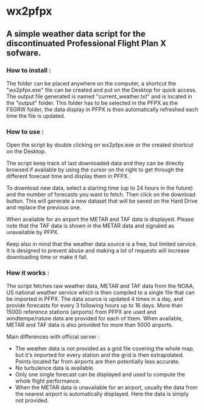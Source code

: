 # wx2pfpx

## A simple weather data script for the discontinuated Professional Flight Plan X sofware.


### How to install :

The folder can be placed anywhere on the computer, a shortcut the "wx2pfpx.exe" file can be created and put on the Desktop for quick access. The output file generated is named "current_weather.txt" and is located in the "output" folder. This folder has to be selected in the PFPX as the FSGRW folder, the data display in PFPX is then automatically refreshed each time the file is updated.


### How to use :

Open the script by double clicking on wx2pfpx.exe or the created shortcut on the Desktop. 

The script keep track of last downloaded data and they can be directly browsed if available by using the cursor on the right to get through the different forecast time and display them in PFPX.

To download new data, select a starting time (up to 24 hours in the future) and the number of forecasts you want to fetch. Then click on the download button. This will generate a new dataset that will be saved on the Hard Drive and replace the previous one.

When available for an airport the METAR and TAF data is displayed. Please note that the TAF data is shown in the METAR data and signaled as unavailable by PFPX.

Keep also in mind that the weather data source is a free, but limited service. It is designed to prevent abuse and making a lot of requests will increase downloading time or make it fail.


### How it works :

The script fetches raw weather data, METAR and TAF data from the NOAA, US national weather service which is then compiled to a single file that can be imported in PFPX. The data source is updated 4 times in a day, and provide forecasts for every 3 following hours up to 16 days. More than 15000 reference stations (airports) from PFPX are used and windtempe/rature data are provided for each of them. When available, METAR and TAF data is also provided for more than 5000 airports.


Main differences with official server :

- The weather data is not provided as a grid file covering the whole map, but it's imported for every station and the grid is then extrapolated. Points located far from airports are then potentially less accurate.
- No turbulence data is available.
- Only one single forecast can be displayed and used to compute the whole flight performance.
- When the METAR data is unavailable for an airport, usually the data from the nearest airport is automatically displayed. Here the data is simply not provided.